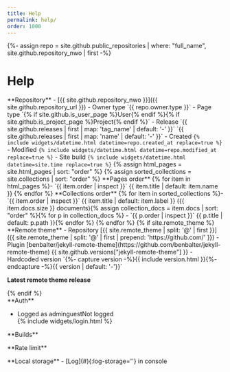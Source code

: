```yaml
---
title: Help
permalink: help/
order: 1000
---
```

{%- assign repo = site.github.public_repositories | where: "full_name", site.github.repository_nwo | first -%}
# Help
<div class="grid">
  <div markdown="1">
**Repository**
- [{{ site.github.repository_nwo }}]({{ site.github.repository_url }})
- Owner type `{{ repo.owner.type }}`
- Page type `{% if site.github.is_user_page %}User{% endif %}{% if site.github.is_project_page %}Project{% endif %}`
- Release `{{ site.github.releases | first | map: 'tag_name' | default: '-' }}` `{{ site.github.releases | first | map: 'name' | default: '-' }}`
- Created <code>{% include widgets/datetime.html datetime=repo.created_at replace=true %}</code>
- Modified <code>{% include widgets/datetime.html datetime=repo.modified_at replace=true %}</code>
- Site build <code>{% include widgets/datetime.html datetime=site.time replace=true %}</code>
{% assign html_pages = site.html_pages | sort: "order" %}
{% assign sorted_collections = site.collections | sort: "order" %}
**Pages order**
{% for item in html_pages %}- `{{ item.order | inspect }}` {{ item.title | default: item.name }}
{% endfor %}
**Collections order**
{% for item in sorted_collections %}- `{{ item.order | inspect }}` {{ item.title | default: item.label }} ({{ item.docs.size }} documents){% assign collection_docs = item.docs | sort: "order" %}{% for p in collection_docs %}
  - `{{ p.order | inspect }}` {{ p.title | default: p.path }}{% endfor %}
{% endfor %}
{% if site.remote_theme %}
**Remote theme**
- Repository [{{ site.remote_theme | split: '@' | first }}]({{ site.remote_theme | split: '@' | first | prepend: 'https://github.com/' }})
- Plugin [benbalter/jekyll-remote-theme](https://github.com/benbalter/jekyll-remote-theme) {{ site.github.versions["jekyll-remote-theme"] }}
- Hardcoded version `{%- capture version -%}{{ include version.html }}{%- endcapture -%}{{ version | default: '-'}}`

**Latest remote theme release**
<ul github-api-url='repos/{{ site.remote_theme | split: '@' | first }}/releases/latest' github-api-out='tag_name,name,published_at'></ul>
{% endif %}
</div>
<div markdown="1">
**Auth**
<ul>
  <li><span apply-if-parent='hidden|html:not(.logged)'>Logged as <span apply-if-parent='hidden|html:not(.role-admin)'>admin</span><span apply-if-parent='hidden|html:not(.role-guest)'>guest</span></span><span apply-if-parent='hidden|.logged'>Not logged</span></li>
  {% include widgets/login.html %}
</ul>
<div apply-if-parent='hidden|html:not(.role-admin)' markdown="1">
**Builds**
<ul github-api-url-repo='pages/builds/latest' github-api-text='Latest' github-api-out='status, created_at'></ul>
<ul github-api-url-repo='pages/builds' github-api-method='POST' github-api-out='status' github-api-text='Request new build'></ul>
**Rate limit**
<ul github-api-url='rate_limit' github-api-text="Remaining and used" github-api-out='rate.used,rate.remaining,resources.search.used,resources.search.remaining'></ul>
**Local storage**
- [Log](#){:log-storage=''} in console
</div>
  </div>
</div>